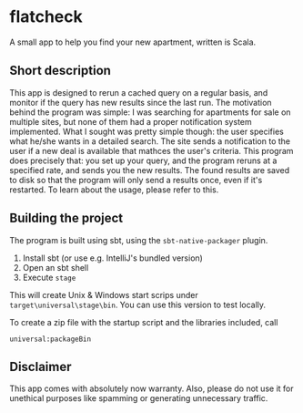 # flatcheck
A small app to help you find your new apartment, written is Scala.  

## Short description
This app is designed to rerun a cached query on a regular basis, and monitor if the query has new results since the last run. The motivation behind the program was simple: I was searching for apartments for sale on multiple sites, but none of them had a proper notification system implemented. What I sought was pretty simple though: the user specifies what he/she wants in a detailed search. The site sends a notification to the user if a new deal is available that mathces the user's criteria.
This program does precisely that: you set up your query, and the program reruns at a specified rate, and sends you the new results. The found results are saved to disk so that the program will only send a results once, even if it's restarted. To learn about the usage, please refer to this.

## Building the project
The program is built using sbt, using the `sbt-native-packager` plugin.

1. Install sbt (or use e.g. IntelliJ's bundled version)
2. Open an sbt shell
3. Execute `stage`

This will create Unix & Windows start scrips under `target\universal\stage\bin`. You can use this version to test locally.

To create a zip file with the startup script and the libraries included, call

`universal:packageBin`

## Disclaimer

This app comes with absolutely now warranty. Also, please do not use it for unethical purposes like spamming or generating unnecessary traffic.
